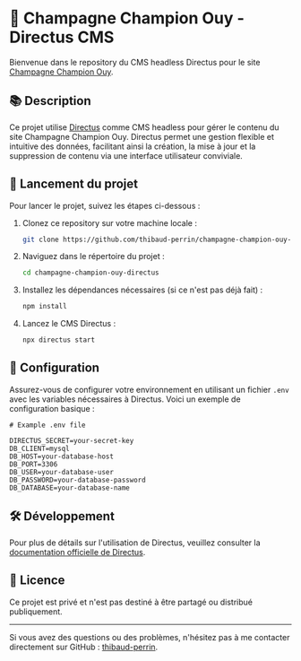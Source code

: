 # 🍾 Champagne Champion Ouy - Directus CMS

Bienvenue dans le repository du CMS headless Directus pour le site [Champagne Champion Ouy](https://github.com/thibaud-perrin/champagne-champion-ouy).

## 📚 Description

Ce projet utilise [Directus](https://directus.io/) comme CMS headless pour gérer le contenu du site Champagne Champion Ouy. Directus permet une gestion flexible et intuitive des données, facilitant ainsi la création, la mise à jour et la suppression de contenu via une interface utilisateur conviviale.

## 🚀 Lancement du projet

Pour lancer le projet, suivez les étapes ci-dessous :

1. Clonez ce repository sur votre machine locale :
    ```bash
    git clone https://github.com/thibaud-perrin/champagne-champion-ouy-directus.git
    ```

2. Naviguez dans le répertoire du projet :
    ```bash
    cd champagne-champion-ouy-directus
    ```

3. Installez les dépendances nécessaires (si ce n'est pas déjà fait) :
    ```bash
    npm install
    ```

4. Lancez le CMS Directus :
    ```bash
    npx directus start
    ```

## 🔧 Configuration

Assurez-vous de configurer votre environnement en utilisant un fichier `.env` avec les variables nécessaires à Directus. Voici un exemple de configuration basique :

```env
# Example .env file

DIRECTUS_SECRET=your-secret-key
DB_CLIENT=mysql
DB_HOST=your-database-host
DB_PORT=3306
DB_USER=your-database-user
DB_PASSWORD=your-database-password
DB_DATABASE=your-database-name
```

## 🛠️ Développement

Pour plus de détails sur l'utilisation de Directus, veuillez consulter la [documentation officielle de Directus](https://docs.directus.io/getting-started/introduction.html).

## 📄 Licence

Ce projet est privé et n'est pas destiné à être partagé ou distribué publiquement.

---

Si vous avez des questions ou des problèmes, n'hésitez pas à me contacter directement sur GitHub : [thibaud-perrin](https://github.com/thibaud-perrin).
